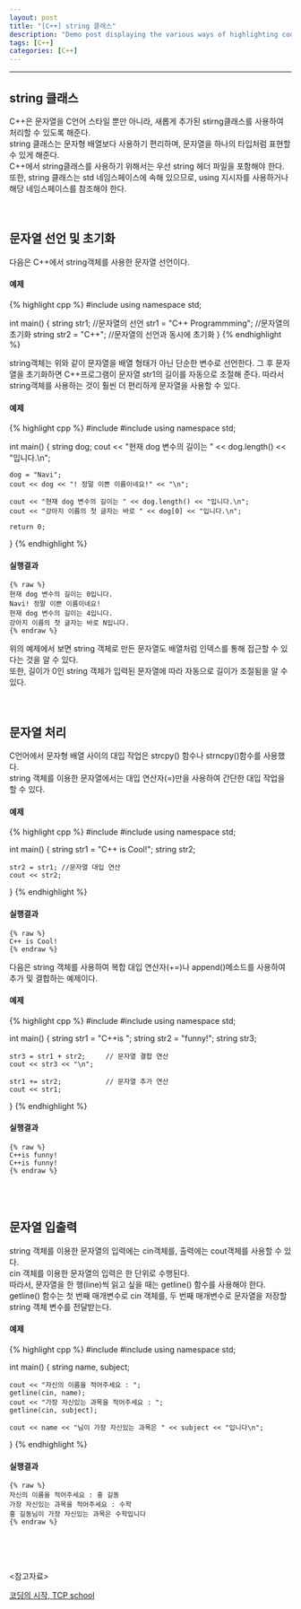 ```yaml
---
layout: post
title: "[C++] string 클래스"
description: "Demo post displaying the various ways of highlighting code in Markdown."
tags: [C++]
categories: [C++]
---
```


------------------------------------------------------------------------------------------------------------

## string 클래스
C++은 문자열을 C언어 스타일 뿐만 아니라, 새롭게 추가된 stirng클래스를 사용하여 처리할 수 있도록 해준다.  
string 클래스는 문자형 배열보다 사용하기 편리하며, 문자열을 하나의 타입처럼 표현할 수 있게 해준다.  
C++에서 string클래스를 사용하기 위해서는 우선 string 헤더 파일을 포함해야 한다.  
또한, string 클래스는 std 네임스페이스에 속해 있으므로, using 지시자를 사용하거나 해당 네임스페이스를 참조해야 한다.  
<br/>
<br/>

## 문자열 선언 및 초기화
다음은 C++에서 string객체를 사용한 문자열 선언이다.  

#### 예제
{% highlight cpp %}
#include<iostream>
using namespace std;

int main()
{
	string str1;                 //문자열의 선언
	str1 = "C++ Programmming";   //문자열의 초기화
	string str2 = "C++";		     //문자열의 선언과 동시에 초기화
}
{% endhighlight %}

string객체는 위와 같이 문자열을 배열 형태가 아닌 단순한 변수로 선언한다.
그 후 문자열을 초기화하면 C++프로그램이 문자열 str1의 길이를 자동으로 조절해 준다.
따라서 string객체를 사용하는 것이 훨씬 더 편리하게 문자열을 사용할 수 있다.

#### 예제
{% highlight cpp %}
#include<iostream>
#include<string>
using namespace std;

int main()
{
	string dog;
	cout << "현재 dog 변수의 길이는 " << dog.length() << "입니다.\n";
	
	dog = "Navi";
	cout << dog << "! 정말 이쁜 이름이네요!" << "\n";

	cout << "현재 dog 변수의 길이는 " << dog.length() << "입니다.\n";
	cout << "강아지 이름의 첫 글자는 바로 " << dog[0] << "입니다.\n";

	return 0;
}
{% endhighlight %}

#### 실행결과
    {% raw %}
    현재 dog 변수의 길이는 0입니다.
    Navi! 정말 이쁜 이름이네요!
    현재 dog 변수의 길이는 4입니다.
    강아지 이름의 첫 글자는 바로 N입니다.
    {% endraw %}

위의 예제에서 보면 string 객체로 만든 문자열도 배열처럼 인덱스를 통해 접근할 수 있다는 것을 알 수 있다.  
또한, 길이가 0인 string 객체가 입력된 문자열에 따라 자동으로 길이가 조절됨을 알 수 있다.  
<br/>
<br/>

## 문자열 처리
C언어에서 문자형 배열 사이의 대입 작업은 strcpy() 함수나 strncpy()함수를 사용했다.  
string 객체를 이용한 문자열에서는 대입 연산자(=)만을 사용하여 간단한 대입 작업을 할 수 있다.  

#### 예제
{% highlight cpp %}
#include <iostream>
#include <string>
using namespace std;

int main()
{
	string str1 = "C++ is Cool!";
	string str2;

	str2 = str1; //문자열 대입 연산
	cout << str2;
}
{% endhighlight %}

#### 실행결과
    {% raw %}
    C++ is Cool!
    {% endraw %}

다음은 string 객체를 사용하여 복합 대입 연산자(+=)나 append()메소드를 사용하여 추가 및 결합하는 예제이다.

#### 예제
{% highlight cpp %}
#include <iostream>
#include <string>
using namespace std;

int main()
{
	string str1 = "C++is ";
	string str2 = "funny!";
	string str3;

	str3 = str1 + str2;     // 문자열 결합 연산
	cout << str3 << "\n";

	str1 += str2;           // 문자열 추가 연산
	cout << str1;
}
{% endhighlight %}

#### 실행결과
    {% raw %}
    C++is funny!
    C++is funny!
    {% endraw %}
<br/>
<br/>

## 문자열 입출력
string 객체를 이용한 문자열의 입력에는 cin객체를, 출력에는 cout객체를 사용할 수 있다.  
cin 객체를 이용한 문자열의 입력은 한 단위로 수행된다.  
따라서, 문자열을 한 행(line)씩 읽고 싶을 때는 getline() 함수를 사용해야 한다.  
getline() 함수는 첫 번째 매개변수로 cin 객체를, 두 번째 매개변수로 문자열을 저장할 string 객체 변수를 전달받는다.

#### 예제
{% highlight cpp %}
#include <iostream>
#include <string>
using namespace std;

int main()
{
	string name, subject;
	
	cout << "자신의 이름을 적어주세요 : ";
	getline(cin, name);
	cout << "가장 자신있는 과목을 적어주세요 : ";
	getline(cin, subject);

	cout << name << "님이 가장 자신있는 과목은 " << subject << "입니다\n";
}
{% endhighlight %}

#### 실행결과
    {% raw %}
    자신의 이름을 적어주세요 : 홍 길동
    가장 자신있는 과목을 적어주세요 : 수학
    홍 길동님이 가장 자신있는 과목은 수학입니다
    {% endraw %}
    
<br/>
<br/>
<br/>

<참고자료></br>

[코딩의 시작, TCP school](http://tcpschool.com/cpp/cpp_string_stringClass)
